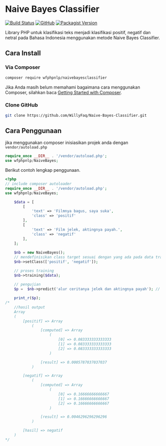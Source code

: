 # Naive Bayes Classifier

[![Build Status](https://travis-ci.org/WillyFaq/Naive-Bayes-Classifier.svg?branch=master)](https://travis-ci.org/github/WillyFaq/Naive-Bayes-Classifier)
[![GitHub](https://img.shields.io/github/license/willyfaq/Naive-Bayes-Classifier)](https://github.com/WillyFaq/Naive-Bayes-Classifier/blob/master/LICENSE)
[![Packagist Version](https://img.shields.io/packagist/v/wfphpnlp/naivebayesclassifier)](https://packagist.org/packages/wfphpnlp/naivebayesclassifier#dev-master)

Library PHP untuk klasifikasi teks menjadi klasifikasi positif, negatif dan netral pada Bahasa Indonesia menggunakan metode Naive Bayes Classifier.

## Cara Install
### Via Composer
```bash
composer require wfphpnlp/naivebayesclassifier
```
Jika Anda masih belum memahami bagaimana cara menggunakan Composer, silahkan baca [Getting Started with Composer](https://getcomposer.org/doc/00-intro.md).
### Clone GitHub
```bash
git clone https://github.com/WillyFaq/Naive-Bayes-Classifier.git
```
## Cara Penggunaan
jika menggunakan composer inisiasikan projek anda dengan `vendor/autoload.php`
```php
require_once __DIR__ . '/vendor/autoload.php';
use wfphpnlp/NaiveBayes;
```
Berikut contoh lengkap penggunaan.
```php
<?php
// include composer autoloader
require_once __DIR__ . '/vendor/autoload.php';
use wfphpnlp/NaiveBayes;

    $data = [
        [
            'text' => 'Filmnya bagus, saya suka',
            'class' => 'positif'
        ],
        [
            'text' => 'Film jelek, aktingnya payah.',
            'class' => 'negatif'
        ],
    ];
			
    $nb = new NaiveBayes();
    // mendefinisikan class target sesuai dengan yang ada pada data training.
    $nb->setClass(['positif', 'negatif']);

    // proses training
    $nb->training($data);

    // pengujian
    $p =  $nb->predict('alur ceritanya jelek dan aktingnya payah'); // output "negatif"
    
    print_r($p);
/*
    //hasil output
    Array
    (
        [positif] => Array
            (
                [computed] => Array
                    (
                        [0] => 0.083333333333333
                        [1] => 0.083333333333333
                        [2] => 0.083333333333333
                    )

                [result] => 0.0005787037037037
            )

        [negatif] => Array
            (
                [computed] => Array
                    (
                        [0] => 0.16666666666667
                        [1] => 0.16666666666667
                        [2] => 0.16666666666667
                    )

                [result] => 0.0046296296296296
            )

        [hasil] => negatif
    )
*/
```
